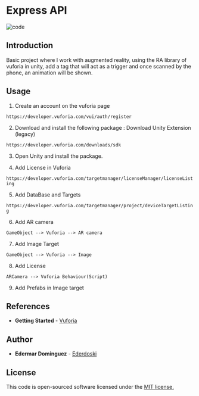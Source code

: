 # Express API

![code](img/ra-code.png)

## Introduction

Basic project where I work with augmented reality, using the RA library of vuforia in unity, add a tag that will act as a trigger and once scanned by the phone, an animation will be shown.

## Usage

1) Create an account on the vuforia page

```https://developer.vuforia.com/vui/auth/register```

2) Download and install the following package : Download Unity Extension (legacy)

```https://developer.vuforia.com/downloads/sdk```

3) Open Unity and install the package.

4) Add License in Vuforia

```https://developer.vuforia.com/targetmanager/licenseManager/licenseListing```

5) Add DataBase and Targets 

```https://developer.vuforia.com/targetmanager/project/deviceTargetListing```

6) Add AR camera

```GameObject --> Vuforia --> AR camera```

7) Add Image Target 

```GameObject --> Vuforia --> Image```

8) Add License 

```ARCamera --> Vuforia Behaviour(Script)```

9) Add Prefabs in Image target 

## References

* **Getting Started** - [Vuforia](https://library.vuforia.com/articles/Training/getting-started-with-vuforia-in-unity.html)

## Author

* **Edermar Dominguez** - [Ederdoski](https://gitlab.com/Ederdoski/about)

## License

This code is open-sourced software licensed under the [MIT license.](https://opensource.org/licenses/MIT)
